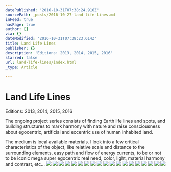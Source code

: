 ```yaml
---
datePublished: '2016-10-31T07:38:24.916Z'
sourcePath: _posts/2016-10-27-land-life-lines.md
inFeed: true
hasPage: true
author: []
via: {}
dateModified: '2016-10-31T07:38:23.614Z'
title: Land Life Lines
publisher: {}
description: 'Editions: 2013, 2014, 2015, 2016'
starred: false
url: land-life-lines/index.html
_type: Article

---
```

# Land Life Lines

Editions: 2013, 2014, 2015, 2016

The ongoing project series consists of finding Earth life lines and spots, and building structures to mark harmony with nature and raise consciousness about egocentric, artificial and eccentric use of human inhabited land.

The medium is local available materials. I look into a few critical characteristics of the object, like relative scale and distance to the surrounding elements, easy path and flow of energy currents, to be or not to be iconic mega super egocentric real need, color, light, material harmony and contrast, etc...
![](https://the-grid-user-content.s3-us-west-2.amazonaws.com/63246486-a93e-44b3-8307-64d409529a1c.jpg)
![](https://the-grid-user-content.s3-us-west-2.amazonaws.com/f400bdb3-13fe-43bc-976a-2e375c10119d.jpg)
![](https://s3-us-west-2.amazonaws.com/the-grid-img/p/22eb5b9746f4f6f57c4f923e20f1eb10def6aa5b.jpg)
![](https://the-grid-user-content.s3-us-west-2.amazonaws.com/b14ca33e-8060-4437-9568-0ad7e3d867e2.jpg)
![](https://the-grid-user-content.s3-us-west-2.amazonaws.com/df028791-300b-4dab-a6ef-7b7bb24a5b4c.jpg)
![](https://the-grid-user-content.s3-us-west-2.amazonaws.com/9a3c83b5-4677-4a35-af1b-f4e136e33e97.jpg)
![](https://the-grid-user-content.s3-us-west-2.amazonaws.com/e1e975ba-513f-4f4e-aad3-932ab791f2ae.jpg)
![](https://the-grid-user-content.s3-us-west-2.amazonaws.com/f9a60a37-b810-4f32-ac2c-97296e547a6d.jpg)
![](https://the-grid-user-content.s3-us-west-2.amazonaws.com/d9da9306-e14a-44ed-aa63-7a610d6836a4.jpg)
![](https://the-grid-user-content.s3-us-west-2.amazonaws.com/520c3a0d-d950-4cc7-9616-e36ade0bb110.jpg)
![](https://s3-us-west-2.amazonaws.com/the-grid-img/p/109042f299e4e819d887775b9bf19cf8cbaf79c5.jpg)
![](https://s3-us-west-2.amazonaws.com/the-grid-img/p/2a2ac267587da1edb6fef4949d581662b48c1578.jpg)
![](https://s3-us-west-2.amazonaws.com/the-grid-img/p/cc97c3987191b2d3b3529d10d2361334010d0148.jpg)
![](https://s3-us-west-2.amazonaws.com/the-grid-img/p/9e55d04561cd6fcd47ae3941db9077f793c72255.jpg)
![](https://the-grid-user-content.s3-us-west-2.amazonaws.com/c34ee290-1bd3-451e-ac21-ac97809aeefd.jpg)
![](https://the-grid-user-content.s3-us-west-2.amazonaws.com/2b9ff815-6d5c-45dc-83f9-bb69f3a4c0ec.jpg)
![](https://the-grid-user-content.s3-us-west-2.amazonaws.com/66eef8f6-9524-4cfc-8f14-7fb20371b544.jpg)
![](https://s3-us-west-2.amazonaws.com/the-grid-img/p/caf6596645ea774d16bb907392255c34c0b52b8b.jpg)
![](https://the-grid-user-content.s3-us-west-2.amazonaws.com/3c8f7995-058f-4fab-9692-3905fb5ba097.jpg)
